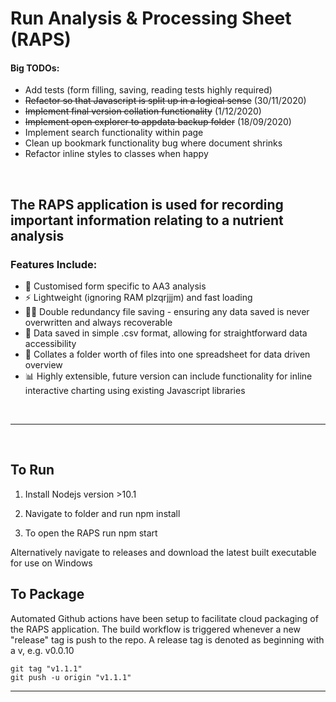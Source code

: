# Run Analysis & Processing Sheet (RAPS)

#### Big TODOs:
- Add tests (form filling, saving, reading tests highly required)
- ~~Refactor so that Javascript is split up in a logical sense~~ (30/11/2020)
- ~~Implement final version collation functionality~~ (1/12/2020)
- ~~Implement open explorer to appdata backup folder~~ (18/09/2020)
- Implement search functionality within page
- Clean up bookmark functionality bug where document shrinks
- Refactor inline styles to classes when happy 

<br>

## The RAPS application is used for recording important information relating to a nutrient analysis

### Features Include:
- 📑 Customised form specific to AA3 analysis
- ⚡ Lightweight (ignoring RAM plzqrjjjm) and fast loading 
- 💾💾 Double redundancy file saving - ensuring any data saved is never overwritten and always recoverable
- 📅 Data saved in simple .csv format, allowing for straightforward data accessibility
- 📂 Collates a folder worth of files into one spreadsheet for data driven overview
- 📊 Highly extensible, future version can include functionality for inline interactive charting using existing Javascript libraries

<br>

---

<br>

## To Run

1. Install Nodejs version >10.1

2. Navigate to folder and run npm install 

3. To open the RAPS run npm start

Alternatively navigate to releases and download the latest built executable for use on Windows

## To Package
Automated Github actions have been setup to facilitate cloud packaging of the RAPS application. The build workflow is triggered whenever a new "release" tag is push to the repo. A release tag is denoted as beginning with a v, e.g. v0.0.10

```
git tag "v1.1.1"
git push -u origin "v1.1.1"
```

---


 